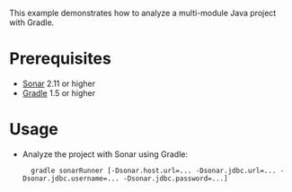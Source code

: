 This example demonstrates how to analyze a multi-module Java project with Gradle.

Prerequisites
=============
* [Sonar](http://www.sonarsource.org/downloads/) 2.11 or higher
* [Gradle](http://www.gradle.org/) 1.5 or higher

Usage
=====
* Analyze the project with Sonar using Gradle:

        gradle sonarRunner [-Dsonar.host.url=... -Dsonar.jdbc.url=... -Dsonar.jdbc.username=... -Dsonar.jdbc.password=...]
